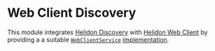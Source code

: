 # Web Client Discovery

This module integrates [Helidon Discovery](https://helidon.io/docs/latest/se/discovery) with [Helidon Web
Client](https://helidon.io/docs/latest/se/webclient) by providing a a suitable
[`WebClientService`](https://helidon.io/docs/latest/apidocs/io.helidon.webclient.api/io/helidon/webclient/spi/WebClientService.html)
[implementation](src/main/java/io/helidon/webclient/discovery/WebClientDiscovery.java).
